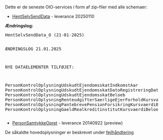 <div class="level1">

<p>
Dette er de seneste OIO-services i form af zip-filer med alle schemaer:
</p>
<ul>
<li class="level1"><div class="li"> <a href="https://github.com/skat/eksternwiki/tree/main/systems/eSKATdata (HentSelv)/eSKATdata20250110/OIO/HentSelvSendData_OIO.zip" class="interwiki iw_this" title="https://github.com/skat/eksternwiki/tree/main/systems/eSKATdata (HentSelv)/eSKATdata20250110/OIO/HentSelvSendData_OIO.zip">HentSelvSendData</a> - leverance 20250110</div>
</li>
</ul>

<p>
<strong>Ændringslog:</strong>
</p>
<pre class="code">HentSelvSendData_O (21-01-2025)

ÆNDRINGSLOG 21.01.2025

NYE DATAELEMENTER TILFØJET:

PersonKontrolOplysningUdskudtEjendomsskatIndkomstAar
PersonKontrolOplysningUdskudtEjendomsskatDatoRegistreringDato
PersonKontrolOplysningUdskudtEjendomsskatBeloeb
PersonKontrolOplysningRenteudgifterSaerligeEjerForholdKursvaerdiBeloeb
PersonKontrolOplysningPantebrevePensionForsikringKursvaerdiBeloeb
PersonKontrolOplysningGaeldRealkreditinstitutKursvaerdiBeloeb
</pre>
<ul>
<li class="level1"><div class="li"> <a href="https://github.com/skat/eksternwiki/tree/main/systems/eSKATdata (HentSelv)/eSKATdata20140922/OIOXML/HentSelvOIO_20140922.zip" class="interwiki iw_this" title="https://github.com/skat/eksternwiki/tree/main/systems/eSKATdata (HentSelv)/eSKATdata20140922/OIOXML/HentSelvOIO_20140922.zip">PersonSamtykkeOpret</a> - leverance 20140922 (preview)</div>
</li>
</ul>

<p>
De såkaldte hovedoplysninger er beskrevet under <a href="https://github.com/skat/eksternwiki/blob/main/media/oiohovedoplysninger_2_.pdf" class="media mediafile mf_pdf" target="_blank" title="oiohovedoplysninger_2_.pdf (348 KB)" rel="noopener">fejlhåndtering</a>
</p>

</div>
